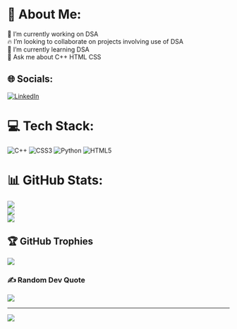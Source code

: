 # 💫 About Me:
🔭 I’m currently working on DSA<br>🔥 I’m looking to collaborate on projects involving use of DSA<br>🌱 I’m currently learning DSA<br>💬 Ask me about C++ HTML CSS 


## 🌐 Socials:
[![LinkedIn](https://img.shields.io/badge/LinkedIn-%230077B5.svg?logo=linkedin&logoColor=white)](https://linkedin.com/in/https://www.linkedin.com/in/pulkit-sharma-591805248) 

# 💻 Tech Stack:
![C++](https://img.shields.io/badge/c++-%2300599C.svg?style=for-the-badge&logo=c%2B%2B&logoColor=white) ![CSS3](https://img.shields.io/badge/css3-%231572B6.svg?style=for-the-badge&logo=css3&logoColor=white) ![Python](https://img.shields.io/badge/python-3670A0?style=for-the-badge&logo=python&logoColor=ffdd54) ![HTML5](https://img.shields.io/badge/html5-%23E34F26.svg?style=for-the-badge&logo=html5&logoColor=white)
# 📊 GitHub Stats:
![](https://github-readme-stats.vercel.app/api?username=Pulkitspace&theme=radical&hide_border=true&include_all_commits=true&count_private=true)<br/>
![](https://github-readme-streak-stats.herokuapp.com/?user=Pulkitspace&theme=radical&hide_border=true)<br/>
![](https://github-readme-stats.vercel.app/api/top-langs/?username=Pulkitspace&theme=radical&hide_border=true&include_all_commits=true&count_private=true&layout=compact)

## 🏆 GitHub Trophies
![](https://github-profile-trophy.vercel.app/?username=Pulkitspace&theme=radical&no-frame=false&no-bg=true&margin-w=4)

### ✍️ Random Dev Quote
![](https://quotes-github-readme.vercel.app/api?type=horizontal&theme=radical)

---
[![](https://visitcount.itsvg.in/api?id=Pulkitspace&icon=0&color=0)](https://visitcount.itsvg.in)

<!-- Proudly created with GPRM ( https://gprm.itsvg.in ) -->
